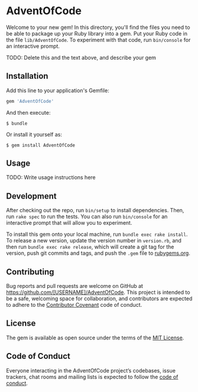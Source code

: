 # AdventOfCode

Welcome to your new gem! In this directory, you'll find the files you need to be able to package up your Ruby library into a gem. Put your Ruby code in the file `lib/AdventOfCode`. To experiment with that code, run `bin/console` for an interactive prompt.

TODO: Delete this and the text above, and describe your gem

## Installation

Add this line to your application's Gemfile:

```ruby
gem 'AdventOfCode'
```

And then execute:

    $ bundle

Or install it yourself as:

    $ gem install AdventOfCode

## Usage

TODO: Write usage instructions here

## Development

After checking out the repo, run `bin/setup` to install dependencies. Then, run `rake spec` to run the tests. You can also run `bin/console` for an interactive prompt that will allow you to experiment.

To install this gem onto your local machine, run `bundle exec rake install`. To release a new version, update the version number in `version.rb`, and then run `bundle exec rake release`, which will create a git tag for the version, push git commits and tags, and push the `.gem` file to [rubygems.org](https://rubygems.org).

## Contributing

Bug reports and pull requests are welcome on GitHub at https://github.com/[USERNAME]/AdventOfCode. This project is intended to be a safe, welcoming space for collaboration, and contributors are expected to adhere to the [Contributor Covenant](http://contributor-covenant.org) code of conduct.

## License

The gem is available as open source under the terms of the [MIT License](https://opensource.org/licenses/MIT).

## Code of Conduct

Everyone interacting in the AdventOfCode project’s codebases, issue trackers, chat rooms and mailing lists is expected to follow the [code of conduct](https://github.com/[USERNAME]/AdventOfCode/blob/master/CODE_OF_CONDUCT.md).
